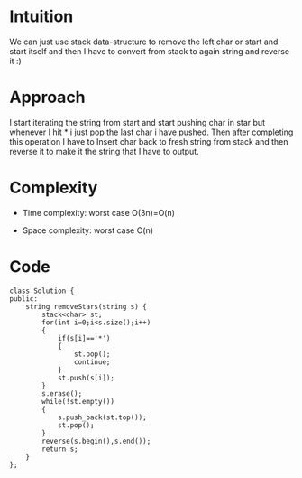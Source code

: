 # Intuition
<!-- Describe your first thoughts on how to solve this problem. -->
We can just use stack data-structure to remove the left char or start and start itself and then I have to convert from stack to again string and reverse it :) 

# Approach
<!-- Describe your approach to solving the problem. -->
I start iterating the string from start and start pushing char in star but whenever I hit * i just pop the last char i have pushed. Then after completing this operation I have to Insert char back to fresh string from stack and then reverse it to make it the string that I have to output. 

# Complexity
- Time complexity: worst case O(3n)=O(n)
<!-- Add your time complexity here, e.g. $$O(n)$$ -->

- Space complexity: worst case O(n)
<!-- Add your space complexity here, e.g. $$O(n)$$ -->

# Code
```
class Solution {
public:
    string removeStars(string s) {
        stack<char> st;
        for(int i=0;i<s.size();i++)
        {
            if(s[i]=='*')
            {
                st.pop();
                continue;
            }
            st.push(s[i]);
        }
        s.erase();
        while(!st.empty())
        {
            s.push_back(st.top());
            st.pop();
        }
        reverse(s.begin(),s.end());
        return s;
    }
};
```